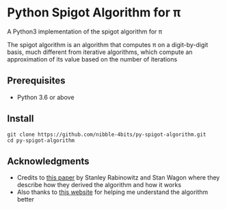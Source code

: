 # Python Spigot Algorithm for π
A Python3 implementation of the spigot algorithm for π

The spigot algorithm is an algorithm that computes π on a digit-by-digit basis, much different from iterative algorithms, which compute an approximation of its value based on the number of iterations

## Prerequisites
* Python 3.6 or above

## Install
```shell
git clone https://github.com/nibble-4bits/py-spigot-algorithm.git
cd py-spigot-algorithm
```

## Acknowledgments
* Credits to [this paper](https://www.maa.org/sites/default/files/pdf/pubs/amm_supplements/Monthly_Reference_12.pdf) by Stanley Rabinowitz and Stan Wagon where they describe how they derived the algorithm and how it works 
* Also thanks to [this website](http://www.pi314.net/eng/goutte.php) for helping me understand the algorithm better
